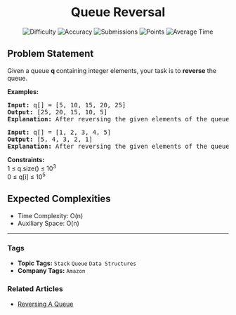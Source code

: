 <h1 align="center">Queue Reversal</h1>

<p align="center">
  <img alt="Difficulty" title="Difficulty" src="https://custom-icon-badges.demolab.com/badge/Difficulty: Easy-1F222E?style=for-the-badge&logoColor=white&logo=fire"/>
  <img alt="Accuracy" title="Accuracy" src="https://custom-icon-badges.demolab.com/badge/Accuracy: 77.98%25-1F222E?style=for-the-badge&logoColor=white&logo=target"/>
  <img alt="Submissions" title="Submissions" src="https://custom-icon-badges.demolab.com/badge/Submissions: 152K+-1F222E?style=for-the-badge&logoColor=white&logo=repo"/>
  <img alt="Points" title="Points" src="https://custom-icon-badges.demolab.com/badge/Points: 2-1F222E?style=for-the-badge&logoColor=white&logo=award"/>
  <img alt="Average Time" title="Average Time" src="https://custom-icon-badges.demolab.com/badge/Average%20Time: N/A-1F222E?style=for-the-badge&logoColor=white&logo=clock"/>
</p>

## Problem Statement

Given a queue <b>q </b>containing integer elements, your task is to <b>reverse</b> the queue.

<b>Examples:</b>

<pre><b>Input: </b>q[] = [5, 10, 15, 20, 25]
<b>Output: </b>[25, 20, 15, 10, 5]
<b>Explanation: </b>After reversing the given elements of the queue, the resultant queue will be 25 20 15 10 5.
</pre>

<pre><b>Input: </b>q[] = [1, 2, 3, 4, 5]
<b>Output: </b>[5, 4, 3, 2, 1]
<b>Explanation: </b>After reversing the given elements of the queue, the resultant queue will be 5 4 3 2 1.</pre>

<b>Constraints:</b><br>1 ≤ q.size() ≤ 10<sup>3</sup><br>0 ≤ q[i] ≤ 10<sup>5</sup>

## Expected Complexities
- Time Complexity: O(n)
- Auxiliary Space: O(n)

<hr>

### Tags
- **Topic Tags:** `Stack` `Queue` `Data Structures`
- **Company Tags:** `Amazon`

### Related Articles
- [Reversing A Queue](https://www.geeksforgeeks.org/reversing-a-queue/)
